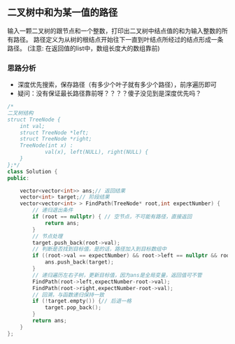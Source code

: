 ## 二叉树中和为某一值的路径
  输入一颗二叉树的跟节点和一个整数，打印出二叉树中结点值的和为输入整数的所有路径。
路径定义为从树的根结点开始往下一直到叶结点所经过的结点形成一条路径。
(注意: 在返回值的list中，数组长度大的数组靠前)

### 思路分析
* 深度优先搜索，保存路径（有多少个叶子就有多少个路径），前序遍历即可
* 疑问：没有保证最长路径靠前呀？？？？傻子没见到是深度优先吗？
```cpp
/*
二叉树结构
struct TreeNode {
	int val;
	struct TreeNode *left;
	struct TreeNode *right;
	TreeNode(int x) :
			val(x), left(NULL), right(NULL) {
	}
};*/
class Solution {
public:

    vector<vector<int>> ans;// 返回结果
    vector<int> target;// 阶段结果
    vector<vector<int> > FindPath(TreeNode* root,int expectNumber) {
        // 递归退出条件
        if (root == nullptr) { // 空节点，不可能有路径，直接返回
            return ans;
        }
        // 节点处理
        target.push_back(root->val);
        // 判断是否找到目标值，是的话，路径加入到目标数组中
        if ((root->val == expectNumber) && root->left == nullptr && root->right == nullptr){ // 找到一条路径
            ans.push_back(target);
        } 
        // 递归遍历左右子树，更新目标值，因为ans是全局变量，返回值可不管
        FindPath(root->left,expectNumber-root->val);
        FindPath(root->right,expectNumber-root->val);
        // 回溯，与函数递归保持一致
        if (!target.empty()) {// 后退一格
            target.pop_back();
        }
        return ans;
    }
};
```